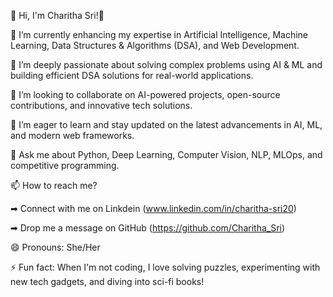 🚀 Hi, I'm Charitha Sri!👋

🔭 I’m currently enhancing my expertise in Artificial Intelligence, Machine Learning, Data Structures & Algorithms (DSA), and Web Development.

🌱 I’m deeply passionate about solving complex problems using AI & ML and building efficient DSA solutions for real-world applications.

👯 I’m looking to collaborate on AI-powered projects, open-source contributions, and innovative tech solutions.

🤔 I’m eager to learn and stay updated on the latest advancements in AI, ML, and modern web frameworks.

💬 Ask me about Python, Deep Learning, Computer Vision, NLP, MLOps, and competitive programming.

📫 How to reach me?

➡  Connect with me on Linkdein (www.linkedin.com/in/charitha-sri20) 

➡ Drop me a message on GitHub (https://github.com/Charitha_Sri)

😄 Pronouns: She/Her

⚡ Fun fact: When I'm not coding, I love solving puzzles, experimenting with new tech gadgets, and diving into sci-fi books!


